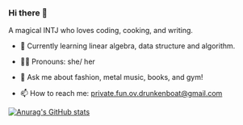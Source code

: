 ### Hi there 👋

A magical INTJ who loves coding, cooking, and writing.


- 🌱 Currently learning linear algebra, data structure and algorithm.

- 👩‍💻 Pronouns: she/ her
- 💬 Ask me about fashion, metal music, books, and gym!
- 📫 How to reach me: private.fun.ov.drunkenboat@gmail.com


[![Anurag's GitHub stats](https://github-readme-stats.vercel.app/api?username=drunken-boat)](https://github.com/anuraghazra/github-readme-stats)
